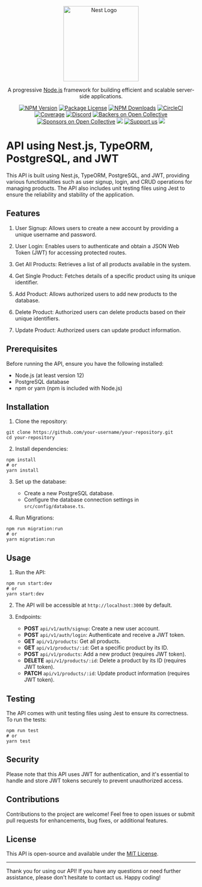 <p align="center">
  <a href="http://nestjs.com/" target="blank"><img src="https://nestjs.com/img/logo-small.svg" width="200" alt="Nest Logo" /></a>
</p>

[circleci-image]: https://img.shields.io/circleci/build/github/nestjs/nest/master?token=abc123def456
[circleci-url]: https://circleci.com/gh/nestjs/nest

  <p align="center">A progressive <a href="http://nodejs.org" target="_blank">Node.js</a> framework for building efficient and scalable server-side applications.</p>
    <p align="center">
<a href="https://www.npmjs.com/~nestjscore" target="_blank"><img src="https://img.shields.io/npm/v/@nestjs/core.svg" alt="NPM Version" /></a>
<a href="https://www.npmjs.com/~nestjscore" target="_blank"><img src="https://img.shields.io/npm/l/@nestjs/core.svg" alt="Package License" /></a>
<a href="https://www.npmjs.com/~nestjscore" target="_blank"><img src="https://img.shields.io/npm/dm/@nestjs/common.svg" alt="NPM Downloads" /></a>
<a href="https://circleci.com/gh/nestjs/nest" target="_blank"><img src="https://img.shields.io/circleci/build/github/nestjs/nest/master" alt="CircleCI" /></a>
<a href="https://coveralls.io/github/nestjs/nest?branch=master" target="_blank"><img src="https://coveralls.io/repos/github/nestjs/nest/badge.svg?branch=master#9" alt="Coverage" /></a>
<a href="https://discord.gg/G7Qnnhy" target="_blank"><img src="https://img.shields.io/badge/discord-online-brightgreen.svg" alt="Discord"/></a>
<a href="https://opencollective.com/nest#backer" target="_blank"><img src="https://opencollective.com/nest/backers/badge.svg" alt="Backers on Open Collective" /></a>
<a href="https://opencollective.com/nest#sponsor" target="_blank"><img src="https://opencollective.com/nest/sponsors/badge.svg" alt="Sponsors on Open Collective" /></a>
  <a href="https://paypal.me/kamilmysliwiec" target="_blank"><img src="https://img.shields.io/badge/Donate-PayPal-ff3f59.svg"/></a>
    <a href="https://opencollective.com/nest#sponsor"  target="_blank"><img src="https://img.shields.io/badge/Support%20us-Open%20Collective-41B883.svg" alt="Support us"></a>
  <a href="https://twitter.com/nestframework" target="_blank"><img src="https://img.shields.io/twitter/follow/nestframework.svg?style=social&label=Follow"></a>
</p>
  <!--[![Backers on Open Collective](https://opencollective.com/nest/backers/badge.svg)](https://opencollective.com/nest#backer)
  [![Sponsors on Open Collective](https://opencollective.com/nest/sponsors/badge.svg)](https://opencollective.com/nest#sponsor)-->

# API using Nest.js, TypeORM, PostgreSQL, and JWT

This API is built using Nest.js, TypeORM, PostgreSQL, and JWT, providing various functionalities such as user signup, login, and CRUD operations for managing products. The API also includes unit testing files using Jest to ensure the reliability and stability of the application.

## Features

1. User Signup: Allows users to create a new account by providing a unique username and password.

2. User Login: Enables users to authenticate and obtain a JSON Web Token (JWT) for accessing protected routes.

3. Get All Products: Retrieves a list of all products available in the system.

4. Get Single Product: Fetches details of a specific product using its unique identifier.

5. Add Product: Allows authorized users to add new products to the database.

6. Delete Product: Authorized users can delete products based on their unique identifiers.

7. Update Product: Authorized users can update product information.

## Prerequisites

Before running the API, ensure you have the following installed:

- Node.js (at least version 12)
- PostgreSQL database
- npm or yarn (npm is included with Node.js)

## Installation

1. Clone the repository:

```
git clone https://github.com/your-username/your-repository.git
cd your-repository
```

2. Install dependencies:

```
npm install
# or
yarn install
```

3. Set up the database:

   - Create a new PostgreSQL database.
   - Configure the database connection settings in `src/config/database.ts`.

4. Run Migrations:

```
npm run migration:run
# or
yarn migration:run
```

## Usage

1. Run the API:

```
npm run start:dev
# or
yarn start:dev
```

2. The API will be accessible at `http://localhost:3000` by default.

3. Endpoints:

   - **POST** `api/v1/auth/signup`: Create a new user account.
   - **POST** `api/v1/auth/login`: Authenticate and receive a JWT token.
   - **GET** `api/v1/products`: Get all products.
   - **GET** `api/v1/products/:id`: Get a specific product by its ID.
   - **POST** `api/v1/products`: Add a new product (requires JWT token).
   - **DELETE** `api/v1/products/:id`: Delete a product by its ID (requires JWT token).
   - **PATCH** `api/v1/products/:id`: Update product information (requires JWT token).

## Testing

The API comes with unit testing files using Jest to ensure its correctness. To run the tests:

```
npm run test
# or
yarn test
```

## Security

Please note that this API uses JWT for authentication, and it's essential to handle and store JWT tokens securely to prevent unauthorized access.

## Contributions

Contributions to the project are welcome! Feel free to open issues or submit pull requests for enhancements, bug fixes, or additional features.

## License

This API is open-source and available under the [MIT License](LICENSE).

---

Thank you for using our API! If you have any questions or need further assistance, please don't hesitate to contact us. Happy coding!
